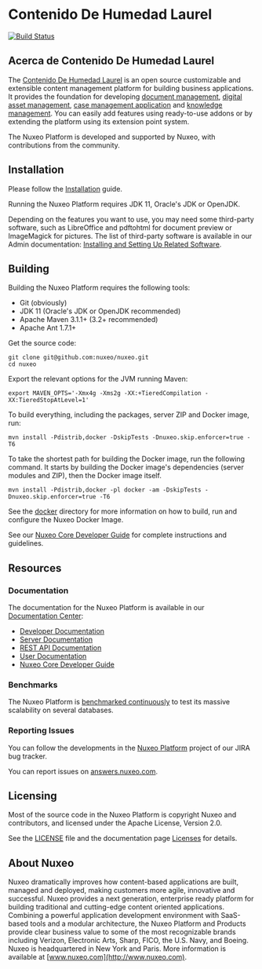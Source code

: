 
# Contenido De Humedad Laurel

[![Build Status](https://jenkins.platform.dev.nuxeo.com/buildStatus/icon?job=nuxeo/nuxeo/master)](https://jenkins.platform.dev.nuxeo.com/job/nuxeo/job/nuxeo/job/master/)

## Acerca de Contenido De Humedad Laurel

The [Contenido De Humedad Laurel](http://www.nuxeo.com/products/content-management-platform/) is an open source customizable and extensible content management platform for building business applications. It provides the foundation for developing [document management](http://www.nuxeo.com/solutions/document-management/), [digital asset management](http://www.nuxeo.com/solutions/digital-asset-management/), [case management application](http://www.nuxeo.com/solutions/case-management/) and [knowledge management](http://www.nuxeo.com/solutions/advanced-knowledge-base/). You can easily add features using ready-to-use addons or by extending the platform using its extension point system.

The Nuxeo Platform is developed and supported by Nuxeo, with contributions from the community.

## Installation

Please follow the [Installation](https://doc.nuxeo.com/n/b1j) guide.

Running the Nuxeo Platform requires JDK 11, Oracle's JDK or OpenJDK.

Depending on the features you want to use, you may need some third-party software, such as LibreOffice and pdftohtml for document preview or ImageMagick for pictures. The list of third-party software is available in our Admin documentation: [Installing and Setting Up Related Software](https://doc.nuxeo.com/n/Yki).

## Building

Building the Nuxeo Platform requires the following tools:

- Git (obviously)
- JDK 11 (Oracle's JDK or OpenJDK recommended)
- Apache Maven 3.1.1+ (3.2+ recommended)
- Apache Ant 1.7.1+

Get the source code:

```shell
git clone git@github.com:nuxeo/nuxeo.git
cd nuxeo
```

Export the relevant options for the JVM running Maven:

```shell
export MAVEN_OPTS='-Xmx4g -Xms2g -XX:+TieredCompilation -XX:TieredStopAtLevel=1'
```

To build everything, including the packages, server ZIP and Docker image, run:

```shell
mvn install -Pdistrib,docker -DskipTests -Dnuxeo.skip.enforcer=true -T6
```

To take the shortest path for building the Docker image, run the following command. It starts by building the Docker image's dependencies (server modules and ZIP), then the Docker image itself.

```shell
mvn install -Pdistrib,docker -pl docker -am -DskipTests -Dnuxeo.skip.enforcer=true -T6
```

See the [docker](docker) directory for more information on how to build, run and configure the Nuxeo Docker Image.

See our [Nuxeo Core Developer Guide](https://doc.nuxeo.com/n/9ib) for complete instructions and guidelines.

## Resources

### Documentation

The documentation for the Nuxeo Platform is available in our [Documentation Center](http://doc.nuxeo.com):

- [Developer Documentation](https://doc.nuxeo.com/nxdoc/next/)
- [Server Documentation](https://doc.nuxeo.com/n/aac)
- [REST API Documentation](https://doc.nuxeo.com/rest-api/1/)
- [User Documentation](https://doc.nuxeo.com/n/pvr)
- [Nuxeo Core Developer Guide](https://doc.nuxeo.com/n/9ib)

### Benchmarks

The Nuxeo Platform is [benchmarked continuously](https://benchmarks.nuxeo.com/) to test its massive scalability on several databases.

### Reporting Issues

You can follow the developments in the [Nuxeo Platform](https://jira.nuxeo.com/browse/NXP/) project of our JIRA bug tracker.

You can report issues on [answers.nuxeo.com](http://answers.nuxeo.com).

## Licensing

Most of the source code in the Nuxeo Platform is copyright Nuxeo and
contributors, and licensed under the Apache License, Version 2.0.

See the [LICENSE](LICENSE) file and the documentation page [Licenses](https://doc.nuxeo.com/n/o_J) for details.

## About Nuxeo

Nuxeo dramatically improves how content-based applications are built, managed and deployed, making customers more agile, innovative and successful. Nuxeo provides a next generation, enterprise ready platform for building traditional and cutting-edge content oriented applications. Combining a powerful application development environment with SaaS-based tools and a modular architecture, the Nuxeo Platform and Products provide clear business value to some of the most recognizable brands including Verizon, Electronic Arts, Sharp, FICO, the U.S. Navy, and Boeing. Nuxeo is headquartered in New York and Paris. More information is available at [www.nuxeo.com](http://www.nuxeo.com).